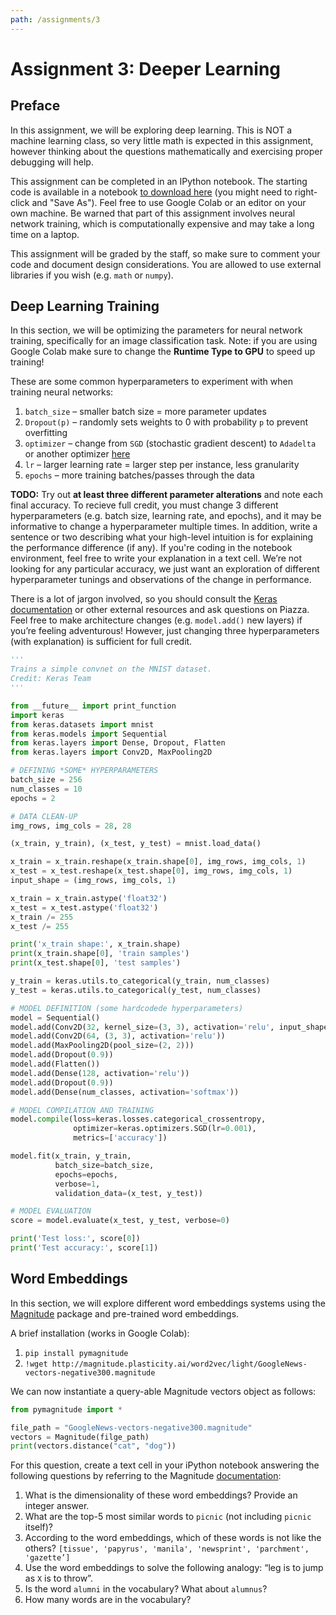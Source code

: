 ```yaml
---
path: /assignments/3
---
```


# Assignment 3: Deeper Learning

## Preface

In this assignment, we will be exploring deep learning. This is NOT a machine learning class, so very little math is expected in this assignment, however thinking about the questions mathematically and exercising proper debugging will help.

This assignment can be completed in an IPython notebook. The starting code is available in a notebook <a href="https://raw.githubusercontent.com/CIS192/homework/master/assignment3.ipynb" download>to download here</a> (you might need to right-click and "Save As"). Feel free to use Google Colab or an editor on your own machine. Be warned that part of this assignment involves neural network training, which is computationally expensive and may take a long time on a laptop.

This assignment will be graded by the staff, so make sure to comment your code and document design considerations. You are allowed to use external libraries if you wish (e.g. `math` or `numpy`).

## Deep Learning Training

In this section, we will be optimizing the parameters for neural network training, specifically for an image classification task. Note: if you are using Google Colab make sure to change the **Runtime Type to GPU** to speed up training!

These are some common hyperparameters to experiment with when training neural networks:

1. `batch_size` – smaller batch size = more parameter updates
2. `Dropout(p)` – randomly sets weights to 0 with probability `p` to prevent overfitting
3. `optimizer` – change from `SGD` (stochastic gradient descent) to `Adadelta` or another optimizer [here](https://keras.io/optimizers/)
4. `lr` – larger learning rate = larger step per instance, less granularity
5. `epochs` – more training batches/passes through the data

**TODO:** Try out **at least three different parameter alterations** and note each final accuracy. To recieve full credit, you must change 3 different hyperparameters (e.g. batch size, learning rate, and epochs), and it may be informative to change a hyperparameter multiple times. In addition, write a sentence or two describing what your high-level intuition is for explaining the performance difference (if any). If you're coding in the notebook environment, feel free to write your explanation in a text cell. We’re not looking for any particular accuracy, we just want an exploration of different hyperparameter tunings and observations of the change in performance.

There is a lot of jargon involved, so you should consult the [Keras documentation](https://keras.io/api/) or other external resources and ask questions on Piazza. Feel free to make architecture changes (e.g. `model.add()` new layers) if you’re feeling adventurous! However, just changing three hyperparameters (with explanation) is sufficient for full credit.

```python
'''
Trains a simple convnet on the MNIST dataset.
Credit: Keras Team
'''

from __future__ import print_function
import keras
from keras.datasets import mnist
from keras.models import Sequential
from keras.layers import Dense, Dropout, Flatten
from keras.layers import Conv2D, MaxPooling2D

# DEFINING *SOME* HYPERPARAMETERS
batch_size = 256
num_classes = 10
epochs = 2

# DATA CLEAN-UP
img_rows, img_cols = 28, 28

(x_train, y_train), (x_test, y_test) = mnist.load_data()

x_train = x_train.reshape(x_train.shape[0], img_rows, img_cols, 1)
x_test = x_test.reshape(x_test.shape[0], img_rows, img_cols, 1)
input_shape = (img_rows, img_cols, 1)

x_train = x_train.astype('float32')
x_test = x_test.astype('float32')
x_train /= 255
x_test /= 255

print('x_train shape:', x_train.shape)
print(x_train.shape[0], 'train samples')
print(x_test.shape[0], 'test samples')

y_train = keras.utils.to_categorical(y_train, num_classes)
y_test = keras.utils.to_categorical(y_test, num_classes)

# MODEL DEFINITION (some hardcodede hyperparameters)
model = Sequential()
model.add(Conv2D(32, kernel_size=(3, 3), activation='relu', input_shape=input_shape))
model.add(Conv2D(64, (3, 3), activation='relu'))
model.add(MaxPooling2D(pool_size=(2, 2)))
model.add(Dropout(0.9))
model.add(Flatten())
model.add(Dense(128, activation='relu'))
model.add(Dropout(0.9))
model.add(Dense(num_classes, activation='softmax'))

# MODEL COMPILATION AND TRAINING
model.compile(loss=keras.losses.categorical_crossentropy,
              optimizer=keras.optimizers.SGD(lr=0.001),
              metrics=['accuracy'])

model.fit(x_train, y_train,
          batch_size=batch_size,
          epochs=epochs,
          verbose=1,
          validation_data=(x_test, y_test))

# MODEL EVALUATION
score = model.evaluate(x_test, y_test, verbose=0)

print('Test loss:', score[0])
print('Test accuracy:', score[1])
```

## Word Embeddings

In this section, we will explore different word embeddings systems using the [Magnitude](https://github.com/plasticityai/magnitude) package and pre-trained word embeddings.

A brief installation (works in Google Colab):

1. `pip install pymagnitude`
2. `!wget http://magnitude.plasticity.ai/word2vec/light/GoogleNews-vectors-negative300.magnitude`

We can now instantiate a query-able Magnitude vectors object as follows:

```python
from pymagnitude import *

file_path = "GoogleNews-vectors-negative300.magnitude"
vectors = Magnitude(filge_path)
print(vectors.distance("cat", "dog"))
```

For this question, create a text cell in your iPython notebook answering the following questions by referring to the Magnitude [documentation](https://github.com/plasticityai/magnitude#using-the-library):

1. What is the dimensionality of these word embeddings? Provide an integer answer.
2. What are the top-5 most similar words to `picnic` (not including `picnic` itself)?
3. According to the word embeddings, which of these words is not like the others? `[tissue', 'papyrus', 'manila', 'newsprint', 'parchment', 'gazette’]`
4. Use the word embeddings to solve the following analogy: “leg is to jump as `X` is to throw”.
5. Is the word `alumni` in the vocabulary? What about `alumnus`?
6. How many words are in the vocabulary?
